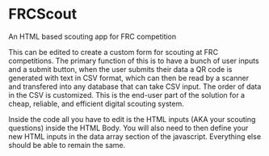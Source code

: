 # FRCScout
An HTML based scouting app for FRC competition

This can be edited to create a custom form for scouting at FRC competitions.
The primary function of this is to have a bunch of user inputs and a submit button,
when the user submits their data a QR code is generated with text in CSV format,
which can then be read by a scanner and transfered into any database that can take
CSV input. The order of data in the CSV is customized. This is the end-user part of
the solution for a cheap, reliable, and efficient digital scouting system.

Inside the code all you have to edit is the HTML inputs (AKA your scouting questions) inside the HTML Body. You will also need to then define your new HTML inputs in the data array section of the javascript. Everything else should be able to remain the same.
